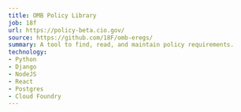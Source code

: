 ```yaml
---
title: OMB Policy Library
job: 18f
url: https://policy-beta.cio.gov/
source: https://github.com/18F/omb-eregs/
summary: A tool to find, read, and maintain policy requirements.
technology:
- Python
- Django
- NodeJS
- React
- Postgres
- Cloud Foundry
---
```

